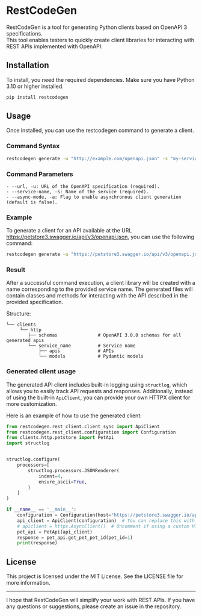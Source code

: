# RestCodeGen

RestCodeGen is a tool for generating Python clients based on OpenAPI 3 specifications.   
This tool enables testers to quickly create client libraries for interacting with REST APIs implemented with OpenAPI.

## Installation

To install, you need the required dependencies. Make sure you have Python 3.10 or higher installed.

```bash
pip install restcodegen
```

## Usage

Once installed, you can use the restcodegen command to generate a client.

### Command Syntax

```bash
restcodegen generate -u "http://example.com/openapi.json" -s "my-service" -a false
```

### Command Parameters

```
- --url, -u: URL of the OpenAPI specification (required).
- --service-name, -s: Name of the service (required).
- --async-mode, -a: Flag to enable asynchronous client generation (default is false).
```

### Example

To generate a client for an API available at the URL https://petstore3.swagger.io/api/v3/openapi.json, you can use the following command:

```bash
restcodegen generate -u "https://petstore3.swagger.io/api/v3/openapi.json" -s "petstore" -a false
```

### Result

After a successful command execution, a client library will be created with a name corresponding to the provided service name. The generated files will contain classes and methods for interacting with the API described in the provided specification.

Structure:

```
└── clients                      
     └── http     
        ├── schemas               # OpenAPI 3.0.0 schemas for all generated apis                   
        └── service_name          # Service name     
            ├── apis              # APIs                    
            └── models            # Pydantic models   
```

### Generated client usage

The generated API client includes built-in logging using `structlog`, which allows you to easily track API requests and responses. Additionally, instead of using the built-in `ApiClient`, you can provide your own HTTPX client for more customization.

Here is an example of how to use the generated client:
```python
from restcodegen.rest_client.client_sync import ApiClient
from restcodegen.rest_client.configuration import Configuration
from clients.http.petstore import PetApi
import structlog


structlog.configure(
    processors=[
        structlog.processors.JSONRenderer(
            indent=4,
            ensure_ascii=True,
        )
    ]
)

if __name__ == '__main__':
    configuration = Configuration(host="https://petstore3.swagger.io/api/v3")
    api_client = ApiClient(configuration)  # You can replace this with your custom client
    # apiclient = httpx.AsyncClient()  # Uncomment if using a custom HTTPX client
    pet_api = PetApi(api_client)
    response = pet_api.get_pet_pet_id(pet_id=1)
    print(response)

```

## License

This project is licensed under the MIT License. See the LICENSE file for more information.

---

I hope that RestCodeGen will simplify your work with REST APIs. If you have any questions or suggestions, please create an issue in the repository.
